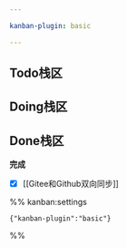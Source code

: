 ```yaml
---

kanban-plugin: basic

---
```


## Todo栈区



## Doing栈区



## Done栈区

**完成**
- [x] [[Gitee和Github双向同步]]




%% kanban:settings
```
{"kanban-plugin":"basic"}
```
%%